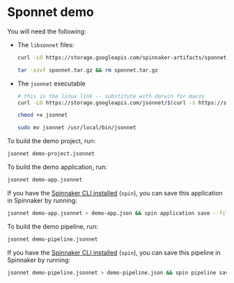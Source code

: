 # Sponnet demo

You will need the following:

* The `libsonnet` files:

  ```bash
  curl -LO https://storage.googleapis.com/spinnaker-artifacts/sponnet/$(curl -s https://storage.googleapis.com/spinnaker-artifacts/sponnet/latest)/sponnet.tar.gz

  tar -xzvf sponnet.tar.gz && rm sponnet.tar.gz
  ```

* The `jsonnet` executable

  ```bash
  # this is the linux link -- substitute with darwin for macos
  curl -LO https://storage.googleapis.com/jsonnet/$(curl -s https://storage.googleapis.com/jsonnet/latest)/linux/amd64/jsonnet

  chmod +x jsonnet

  sudo mv jsonnet /usr/local/bin/jsonnet
  ```

To build the demo project, run:

```bash
jsonnet demo-project.jsonnet
```

To build the demo application, run:

```bash
jsonnet demo-app.jsonnet
```

If you have the [Spinnaker CLI
installed](https://www.spinnaker.io/guides/spin/cli/) (`spin`), you can save
this application in Spinnaker by running:

```bash
jsonnet demo-app.jsonnet > demo-app.json && spin application save --file demo-app.json
```

To build the demo pipeline, run:

```bash
jsonnet demo-pipeline.jsonnet
```

If you have the [Spinnaker CLI
installed](https://www.spinnaker.io/guides/spin/cli/) (`spin`), you can save
this pipeline in Spinnaker by running:

```bash
jsonnet demo-pipeline.jsonnet > demo-pipeline.json && spin pipeline save --file demo-pipeline.json
```
